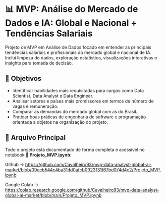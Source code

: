 # 📊 MVP: Análise do Mercado de Dados e IA: Global e Nacional + Tendências Salariais
Projeto de MVP em Análise de Dados focado em entender as principais tendências salariais e profissionais do mercado global e nacional de IA. Inclui limpeza de dados, exploração estatística, visualizações interativas e insights para tomada de decisão.


## 🎯 Objetivos
- Identificar habilidades mais requisitadas para cargos como Data Scientist, Data Analyst e Data Engineer.
- Analisar setores e países mais promissores em termos de número de vagas e remuneração.
- Comparar as demandas do mercado global com as do Brasil.
- Praticar boas práticas de engenharia de software e programação orientada a objetos na organização do projeto.

## 📁 Arquivo Principal
Todo o projeto está documentado de forma completa e acessível no notebook **🔗 Projeto_MVP.ipynb**:

Github → https://github.com/Cavalheiro93/mvp-data-analyst-global-ai-market/blob/09eeb544c4ba31dd0afcb0923131f67bd074d4c2/Projeto_MVP.ipynb

Google Colab → https://colab.research.google.com/github/Cavalheiro93/mvp-data-analyst-global-ai-market/blob/main/Projeto_MVP.ipynb
